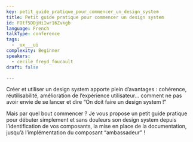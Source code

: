 ```yaml
---
key: petit_guide_pratique_pour_commencer_un_design_system
title: Petit guide pratique pour commencer un design system
id: FOtf5DDjHiIwr16Zvkgb
language: French
talkType: conference
tags:
  - _ux___ui
complexity: Beginner
speakers:
  - cecile_freyd_foucault
draft: false

---
```


Créer et utiliser un design system apporte plein d’avantages : cohérence, réutilisabilité, amélioration de l’expérience utilisateur… comment ne pas avoir envie de se lancer et dire “On doit faire un design system !” 

Mais par quel bout commencer ? Je vous propose un petit guide pratique pour débuter simplement et sans douleurs son design system depuis l’identification de vos composants, la mise en place de la documentation, jusqu’à l’implémentation du composant “ambassadeur” !
